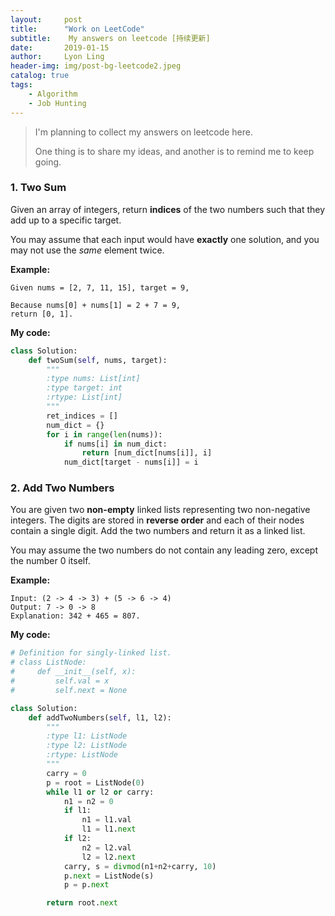 ```yaml
---
layout:     post
title:      "Work on LeetCode"
subtitle:    My answers on leetcode [持续更新]
date:       2019-01-15
author:     Lyon Ling
header-img: img/post-bg-leetcode2.jpeg
catalog: true
tags:
    - Algorithm
    - Job Hunting
---
```


>I'm planning to collect my answers on leetcode here.
>
>One thing is to share my ideas, and another is to remind me to keep going.

### 1. Two Sum

Given an array of integers, return **indices** of the two numbers such that they add up to a specific target.

You may assume that each input would have **exactly** one solution, and you may not use the *same* element twice.

**Example:**

```
Given nums = [2, 7, 11, 15], target = 9,

Because nums[0] + nums[1] = 2 + 7 = 9,
return [0, 1].
```

**My code:**

```python
class Solution:
    def twoSum(self, nums, target):
        """
        :type nums: List[int]
        :type target: int
        :rtype: List[int]
        """
        ret_indices = []
        num_dict = {}
        for i in range(len(nums)):
            if nums[i] in num_dict:
                return [num_dict[nums[i]], i]
            num_dict[target - nums[i]] = i
```

### 2. Add Two Numbers

You are given two **non-empty** linked lists representing two non-negative integers. The digits are stored in **reverse order** and each of their nodes contain a single digit. Add the two numbers and return it as a linked list.

You may assume the two numbers do not contain any leading zero, except the number 0 itself.

**Example:**

```
Input: (2 -> 4 -> 3) + (5 -> 6 -> 4)
Output: 7 -> 0 -> 8
Explanation: 342 + 465 = 807.
```

**My code:**

```python
# Definition for singly-linked list.
# class ListNode:
#     def __init__(self, x):
#         self.val = x
#         self.next = None

class Solution:
    def addTwoNumbers(self, l1, l2):
        """
        :type l1: ListNode
        :type l2: ListNode
        :rtype: ListNode
        """
        carry = 0
        p = root = ListNode(0)
        while l1 or l2 or carry:
            n1 = n2 = 0
            if l1:
                n1 = l1.val
                l1 = l1.next
            if l2:
                n2 = l2.val
                l2 = l2.next
            carry, s = divmod(n1+n2+carry, 10)
            p.next = ListNode(s)
            p = p.next

        return root.next
```

